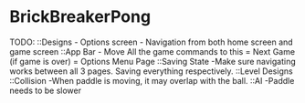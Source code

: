 BrickBreakerPong
================

TODO:
::Designs
	- Options screen
	- Navigation from both home screen and game screen
::App Bar
	- Move All the game commands to this
		= Next Game (if game is over)
		= Options Menu Page
::Saving State
	-Make sure navigating works between all 3 pages. Saving everything respectively.
::Level Designs
::Collision
	-When paddle is moving, it may overlap with the ball.
::AI
	-Paddle needs to be slower